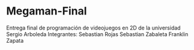 # Megaman-Final
 Entrega final de programación de videojuegos en 2D de la universidad Sergio Arboleda
 Integrantes:
 Sebastian Rojas
 Sebastian Zabaleta
 Franklin Zapata
